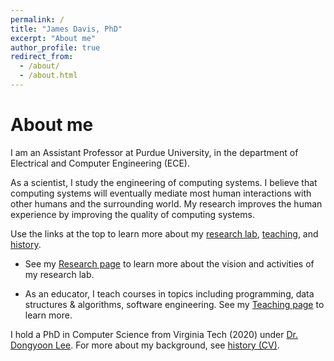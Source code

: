 ```yaml
---
permalink: /
title: "James Davis, PhD"
excerpt: "About me"
author_profile: true
redirect_from: 
  - /about/
  - /about.html
---
```


About me
=====

I am an Assistant Professor at Purdue University, in the department of Electrical and Computer Engineering (ECE).

As a scientist, I study the engineering of computing systems.
I believe that computing systems will eventually mediate most human interactions with other humans and the surrounding world.
My research improves the human experience by improving the quality of computing systems. 

Use the links at the top to learn more about my
  [research lab](research), 
  [teaching](teaching),
  and
  [history](cv).

- See my [Research page](research) to learn more about the vision and activities of my research lab.

- As an educator, I teach courses in topics including programming, data structures & algorithms, software engineering.
See my [Teaching page](teaching) to learn more.

I hold a PhD in Computer Science from Virginia Tech (2020) under [Dr. Dongyoon Lee](https://www3.cs.stonybrook.edu/~dongyoon/).
For more about my background, see [history (CV)](cv).
